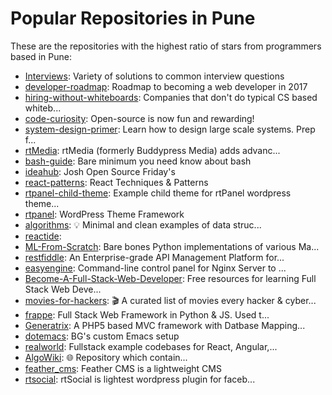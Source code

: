 # Popular Repositories in Pune

These are the repositories with the highest ratio of stars from programmers based in Pune:

- [Interviews](https://github.com/kdn251/Interviews): Variety of solutions to common interview questions
- [developer-roadmap](https://github.com/kamranahmedse/developer-roadmap): Roadmap to becoming a web developer in 2017
- [hiring-without-whiteboards](https://github.com/poteto/hiring-without-whiteboards): Companies that don't do typical CS based whiteb...
- [code-curiosity](https://github.com/joshsoftware/code-curiosity): Open-source is now fun and rewarding! 
- [system-design-primer](https://github.com/donnemartin/system-design-primer): Learn how to design large scale systems. Prep f...
- [rtMedia](https://github.com/rtMediaWP/rtMedia): rtMedia (formerly Buddypress Media) adds advanc...
- [bash-guide](https://github.com/Idnan/bash-guide): Bare minimum you need know about bash
- [ideahub](https://github.com/punerb/ideahub): Josh Open Source Friday's
- [react-patterns](https://github.com/vasanthk/react-patterns): React Techniques & Patterns 
- [rtpanel-child-theme](https://github.com/rtCamp/rtpanel-child-theme): Example child theme for rtPanel wordpress theme...
- [rtpanel](https://github.com/rtCamp/rtpanel): WordPress Theme Framework
- [algorithms](https://github.com/keon/algorithms): :bulb: Minimal and clean examples of data struc...
- [reactide](https://github.com/reactide/reactide): 
- [ML-From-Scratch](https://github.com/eriklindernoren/ML-From-Scratch): Bare bones Python implementations of various Ma...
- [restfiddle](https://github.com/AnujaK/restfiddle): An Enterprise-grade API Management Platform for...
- [easyengine](https://github.com/EasyEngine/easyengine): Command-line control panel for Nginx Server to ...
- [Become-A-Full-Stack-Web-Developer](https://github.com/bmorelli25/Become-A-Full-Stack-Web-Developer): Free resources for learning Full Stack Web Deve...
- [movies-for-hackers](https://github.com/k4m4/movies-for-hackers): 🎬 A curated list of movies every hacker & cyber...
- [frappe](https://github.com/frappe/frappe): Full Stack Web Framework in Python & JS. Used t...
- [Generatrix](https://github.com/leftshifters/Generatrix): A PHP5 based MVC framework with Datbase Mapping...
- [dotemacs](https://github.com/ghoseb/dotemacs): BG's custom Emacs setup
- [realworld](https://github.com/gothinkster/realworld): Fullstack example codebases for React, Angular,...
- [AlgoWiki](https://github.com/vicky002/AlgoWiki): :globe_with_meridians: Repository which contain...
- [feather_cms](https://github.com/joshsoftware/feather_cms): Feather CMS is a lightweight CMS 
- [rtsocial](https://github.com/rtCamp/rtsocial): rtSocial is lightest wordpress plugin for faceb...
